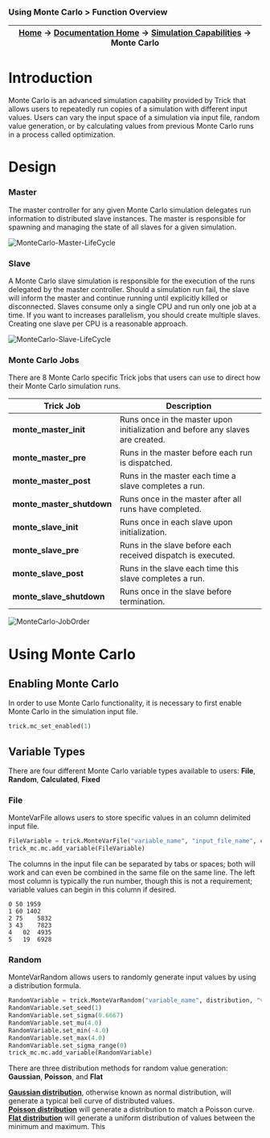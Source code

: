 ### Using Monte Carlo > Function Overview

| [Home](/trick) → [Documentation Home](../Documentation-Home) → [Simulation Capabilities](Simulation-Capabilities) → Monte Carlo |
|------------------------------------------------------------------|

# Introduction
Monte Carlo is an advanced simulation capability provided by Trick that allows users to repeatedly run copies of a simulation with different input values. Users can vary the input space of a simulation via input file, random value generation, or by calculating values from previous Monte Carlo runs in a process called optimization.

# Design
### Master
The master controller for any given Monte Carlo simulation delegates run information to distributed slave instances. The master is responsible for spawning and managing the state of all slaves for a given simulation.

![MonteCarlo-Master-LifeCycle](images/MonteCarlo-Master-LifeCycle.png)


### Slave
A Monte Carlo slave simulation is responsible for the execution of the runs delegated by the master controller. Should a simulation run fail, the slave will inform the master and continue running until explicitly killed or disconnected. Slaves consume only a single CPU and run only one job at a time. If you want to increases parallelism, you should create multiple slaves. Creating one slave per CPU is a reasonable approach.

![MonteCarlo-Slave-LifeCycle](images/MonteCarlo-Slave-LifeCycle.png)


### Monte Carlo Jobs
There are 8 Monte Carlo specific Trick jobs that users can use to direct how their Monte Carlo simulation runs.

| Trick Job						| Description																		|
|-------------------------------|-----------------------------------------------------------------------------------|
| **monte\_master\_init**		| Runs once in the master upon initialization and before any slaves are created.	|
| **monte\_master\_pre**		| Runs in the master before each run is dispatched.									|
| **monte\_master\_post**		| Runs in the master each time a slave completes a run.								|
| **monte\_master\_shutdown**	| Runs once in the master after all runs have completed.							|
| **monte\_slave\_init**		| Runs once in each slave upon initialization.										|
| **monte\_slave\_pre**			| Runs in the slave before each received dispatch is executed. 						|
| **monte\_slave\_post**		| Runs in the slave each time this slave completes a run.							|
| **monte\_slave\_shutdown**	| Runs once in the slave before termination.										|


![MonteCarlo-JobOrder](images/MonteCarlo-JobOrder.png)


# Using Monte Carlo
## Enabling Monte Carlo
In order to use Monte Carlo functionality, it is necessary to first enable Monte Carlo in the simulation input file.
```python
trick.mc_set_enabled(1)
```

## Variable Types
There are four different Monte Carlo variable types available to users: **File**, **Random**, **Calculated**, **Fixed**

### File
MonteVarFile allows users to store specific values in an column delimited input file.
```python
FileVariable = trick.MonteVarFile("variable_name", "input_file_name", column_number, "variable_unit")
trick_mc.mc.add_variable(FileVariable)
```

The columns in the input file can be separated by tabs or spaces; both will work and can even be combined in the same file on the same line. The left most column is typically the run number, though this is not a requirement; variable values can begin in this column if desired.
```
0 50 1959
1 60 1402
2 75	5832
3 43	7823
4	02	4935
5	19	6928
```

### Random
MonteVarRandom allows users to randomly generate input values by using a distribution formula.
```python
RandomVariable = trick.MonteVarRandom("variable_name", distribution, "variable_unit", engine)
RandomVariable.set_seed(1)
RandomVariable.set_sigma(0.6667)
RandomVariable.set_mu(4.0)
RandomVariable.set_min(-4.0)
RandomVariable.set_max(4.0)
RandomVariable.set_sigma_range(0)
trick_mc.mc.add_variable(RandomVariable)
```

There are three distribution methods for random value generation: **Gaussian**, **Poisson**, and **Flat**

[**Gaussian distribution**](https://en.wikipedia.org/wiki/Normal_distribution), otherwise known as normal distribution, will generate a typical bell curve of distributed values. <br>
[**Poisson distribution**](https://en.wikipedia.org/wiki/Poisson_distribution) will generate a distribution to match a Poisson curve. <br>
[**Flat distribution**](https://en.wikipedia.org/wiki/Uniform_distribution_(continuous)) will generate a uniform distribution of values between the minimum and maximum. This

